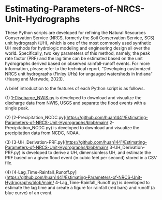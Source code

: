 # Estimating-Parameters-of-NRCS-Unit-Hydrographs
These Python scripts are developed for refining the Natural Resources Conservation Service (NRCS, formerly the Soil Conservation Service, SCS) unit hydrograph (UH), which is one of the most commonly used synthetic UH methods for hydrologic modeling and engineering design all over the world. Specifically, two key parameters of this method, namely, the peak rate factor (PRF) and the lag time can be estimated based on the unit hydrographs derived based on observed rainfall-runoff events. For more information, please refer to the technical report, “Developing customized NRCS unit hydrographs (Finley UHs) for ungauged watersheds in Indiana” (Huang and Merwade, 2023).

A brief introduction to the features of each Python script is as follows.

(1) [1-Discharge_NWIS.py](https://github.com/huan1441/Estimating-Parameters-of-NRCS-Unit-Hydrographs/blob/main/1-Discharge_NWIS.py) is developed to download and visualize the discharge data from NWIS, USGS and separate the flood events with a single peak.

(2) [2-Precipitation_NCDC.py](https://github.com/huan1441/Estimating-Parameters-of-NRCS-Unit-Hydrographs/blob/main/ 2-Precipitation_NCDC.py) is developed to download and visualize the precipitation data from NCDC, NOAA.

(3) [3-UH_Derivation-PRF.py](https://github.com/huan1441/Estimating-Parameters-of-NRCS-Unit-Hydrographs/blob/main/ 3-UH_Derivation-PRF.py) is developed to derive a UH, dimensionless UH, and estimate the PRF based on a given flood event (in cubic feet per second) stored in a CSV file.

(4) [4-Lag_Time-Rainfall_Runoff.py](https://github.com/huan1441/Estimating-Parameters-of-NRCS-Unit-Hydrographs/blob/main/ 4-Lag_Time-Rainfall_Runoff.py) is developed to estimate the lag time and create a figure for rainfall (red bars) and runoff (a blue curve) of an event.
